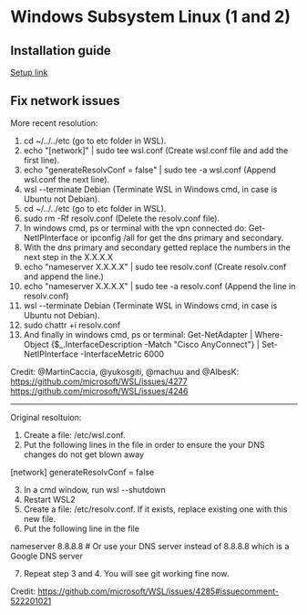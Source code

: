 # Windows Subsystem Linux (1 and 2)
## Installation guide
[Setup link](https://docs.microsoft.com/en-us/windows/wsl/install-win10)
## Fix network issues
More recent resolution:
1. cd ~/../../etc (go to etc folder in WSL).
2. echo "[network]" | sudo tee wsl.conf (Create wsl.conf file and add the first line).
3. echo "generateResolvConf = false" | sudo tee -a wsl.conf (Append wsl.conf the next line).
4. wsl --terminate Debian (Terminate WSL in Windows cmd, in case is Ubuntu not Debian).
5. cd ~/../../etc (go to etc folder in WSL).
6. sudo rm -Rf resolv.conf (Delete the resolv.conf file).
7. In windows cmd, ps or terminal with the vpn connected do: Get-NetIPInterface or ipconfig /all for get the dns primary and
secondary.
8. With the dns primary and secondary getted replace the numbers in the next step in the X.X.X.X
9. echo "nameserver X.X.X.X" | sudo tee resolv.conf (Create resolv.conf and append the line.)
10. echo "nameserver X.X.X.X" | sudo tee -a resolv.conf (Append the line in resolv.conf)
11. wsl --terminate Debian (Terminate WSL in Windows cmd, in case is Ubuntu not Debian).
12. sudo chattr +i resolv.conf
13. And finally in windows cmd, ps or terminal:
Get-NetAdapter | Where-Object {$_.InterfaceDescription -Match "Cisco AnyConnect"} | Set-NetIPInterface -InterfaceMetric 6000

Credit: @MartinCaccia, @yukosgiti, @machuu and @AlbesK:
https://github.com/microsoft/WSL/issues/4277
https://github.com/microsoft/WSL/issues/4246

---

Original resoltuion:

1. Create a file: /etc/wsl.conf.
2. Put the following lines in the file in order to ensure the your DNS changes do not get blown away

[network]
generateResolvConf = false

3. In a cmd window, run wsl --shutdown
4. Restart WSL2
5. Create a file: /etc/resolv.conf. If it exists, replace existing one with this new file.
6. Put the following line in the file

nameserver 8.8.8.8 # Or use your DNS server instead of 8.8.8.8 which is a Google DNS server

7. Repeat step 3 and 4. You will see git working fine now.

Credit: https://github.com/microsoft/WSL/issues/4285#issuecomment-522201021
